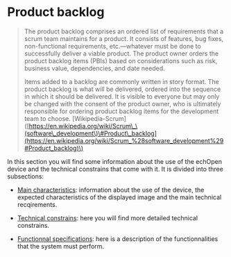 # Product backlog

> The product backlog comprises an ordered list of requirements that a scrum team maintains for a product. It consists of features, bug fixes, non-functional requirements, etc.—whatever must be done to successfully deliver a viable product. The product owner orders the product backlog items \(PBIs\) based on considerations such as risk, business value, dependencies, and date needed.
>
> Items added to a backlog are commonly written in story format. The product backlog is what will be delivered, ordered into the sequence in which it should be delivered. It is visible to everyone but may only be changed with the consent of the product owner, who is ultimately responsible for ordering product backlog items for the development team to choose. \[Wikipedia-Scrum\]\([https://en.wikipedia.org/wiki/Scrum\_\(software\_development\)\#Product\_backlog](https://en.wikipedia.org/wiki/Scrum_%28software_development%29#Product_backlog)\)

In this section you will find some information about the use of the echOpen device and the technical constrains that come with it. It is divided into three subsections: 

* [Main characteristics](/backlog/main_characteristics.md): information about the use of the device, the expected characteristics of the displayed image and the main technical recqirements.

* [Technical constrains](/backlog/technical.md): here you will find more detailed technical constrains.

* [Functionnal specifications](/backlog/specs.md): here is a description of the functionnalities that the system must perform.

